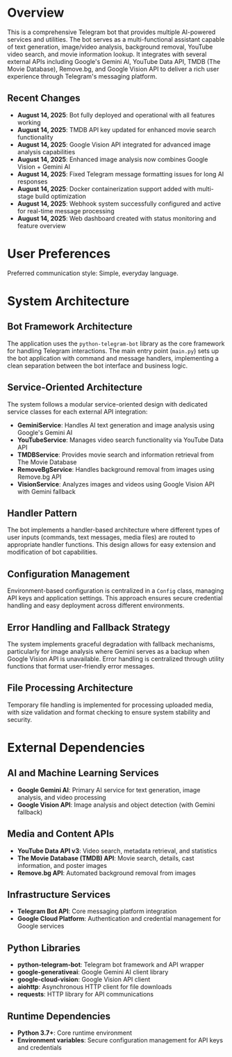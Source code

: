 # Overview

This is a comprehensive Telegram bot that provides multiple AI-powered services and utilities. The bot serves as a multi-functional assistant capable of text generation, image/video analysis, background removal, YouTube video search, and movie information lookup. It integrates with several external APIs including Google's Gemini AI, YouTube Data API, TMDB (The Movie Database), Remove.bg, and Google Vision API to deliver a rich user experience through Telegram's messaging platform.

## Recent Changes
- **August 14, 2025**: Bot fully deployed and operational with all features working
- **August 14, 2025**: TMDB API key updated for enhanced movie search functionality
- **August 14, 2025**: Google Vision API integrated for advanced image analysis capabilities
- **August 14, 2025**: Enhanced image analysis now combines Google Vision + Gemini AI
- **August 14, 2025**: Fixed Telegram message formatting issues for long AI responses
- **August 14, 2025**: Docker containerization support added with multi-stage build optimization
- **August 14, 2025**: Webhook system successfully configured and active for real-time message processing
- **August 14, 2025**: Web dashboard created with status monitoring and feature overview

# User Preferences

Preferred communication style: Simple, everyday language.

# System Architecture

## Bot Framework Architecture
The application uses the `python-telegram-bot` library as the core framework for handling Telegram interactions. The main entry point (`main.py`) sets up the bot application with command and message handlers, implementing a clean separation between the bot interface and business logic.

## Service-Oriented Architecture
The system follows a modular service-oriented design with dedicated service classes for each external API integration:

- **GeminiService**: Handles AI text generation and image analysis using Google's Gemini AI
- **YouTubeService**: Manages video search functionality via YouTube Data API
- **TMDBService**: Provides movie search and information retrieval from The Movie Database
- **RemoveBgService**: Handles background removal from images using Remove.bg API
- **VisionService**: Analyzes images and videos using Google Vision API with Gemini fallback

## Handler Pattern
The bot implements a handler-based architecture where different types of user inputs (commands, text messages, media files) are routed to appropriate handler functions. This design allows for easy extension and modification of bot capabilities.

## Configuration Management
Environment-based configuration is centralized in a `Config` class, managing API keys and application settings. This approach ensures secure credential handling and easy deployment across different environments.

## Error Handling and Fallback Strategy
The system implements graceful degradation with fallback mechanisms, particularly for image analysis where Gemini serves as a backup when Google Vision API is unavailable. Error handling is centralized through utility functions that format user-friendly error messages.

## File Processing Architecture
Temporary file handling is implemented for processing uploaded media, with size validation and format checking to ensure system stability and security.

# External Dependencies

## AI and Machine Learning Services
- **Google Gemini AI**: Primary AI service for text generation, image analysis, and video processing
- **Google Vision API**: Image analysis and object detection (with Gemini fallback)

## Media and Content APIs
- **YouTube Data API v3**: Video search, metadata retrieval, and statistics
- **The Movie Database (TMDB) API**: Movie search, details, cast information, and poster images
- **Remove.bg API**: Automated background removal from images

## Infrastructure Services
- **Telegram Bot API**: Core messaging platform integration
- **Google Cloud Platform**: Authentication and credential management for Google services

## Python Libraries
- **python-telegram-bot**: Telegram bot framework and API wrapper
- **google-generativeai**: Google Gemini AI client library
- **google-cloud-vision**: Google Vision API client
- **aiohttp**: Asynchronous HTTP client for file downloads
- **requests**: HTTP library for API communications

## Runtime Dependencies
- **Python 3.7+**: Core runtime environment
- **Environment variables**: Secure configuration management for API keys and credentials
